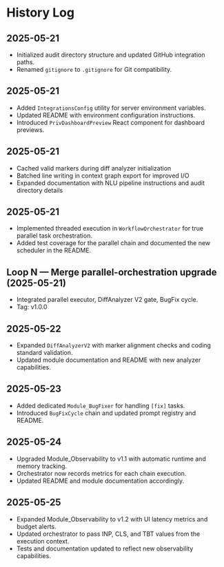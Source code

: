 # History Log

## 2025-05-21
- Initialized audit directory structure and updated GitHub integration paths.
- Renamed `gitignore` to `.gitignore` for Git compatibility.

## 2025-05-21
- Added `IntegrationsConfig` utility for server environment variables.
- Updated README with environment configuration instructions.
- Introduced `PrivDashboardPreview` React component for dashboard previews.

## 2025-05-21
- Cached valid markers during diff analyzer initialization
- Batched line writing in context graph export for improved I/O
- Expanded documentation with NLU pipeline instructions and audit directory details

## 2025-05-21
- Implemented threaded execution in `WorkflowOrchestrator` for true parallel task
  orchestration.
- Added test coverage for the parallel chain and documented the new scheduler in
  the README.

## Loop N — Merge parallel-orchestration upgrade (2025-05-21)
* Integrated parallel executor, DiffAnalyzer V2 gate, BugFix cycle.
* Tag: v1.0.0

## 2025-05-22
- Expanded `DiffAnalyzerV2` with marker alignment checks and coding standard validation.
- Updated module documentation and README with new analyzer capabilities.

## 2025-05-23
- Added dedicated `Module_BugFixer` for handling `[fix]` tasks.
- Introduced `BugFixCycle` chain and updated prompt registry and README.

## 2025-05-24
- Upgraded Module_Observability to v1.1 with automatic runtime and memory tracking.
- Orchestrator now records metrics for each chain execution.
- Updated README and module documentation accordingly.

## 2025-05-25
- Expanded Module_Observability to v1.2 with UI latency metrics and budget alerts.
- Updated orchestrator to pass INP, CLS, and TBT values from the execution context.
- Tests and documentation updated to reflect new observability capabilities.
